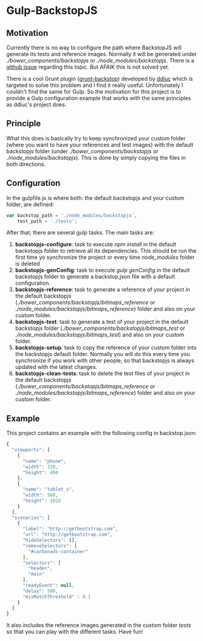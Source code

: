 # Gulp-BackstopJS

## Motivation

Currently there is no way to configure the path where BackstopJS will generate its tests and reference images. Normally it will be generated under *./bower_components/backstopjs* or *./node_modules/backstopjs*. There is a [github issue](https://github.com/garris/BackstopJS/issues/50) regarding this topic. But AFAIK this is not solved yet.

There is a cool Grunt plugin ([grunt-backstop](https://github.com/ddluc/grunt-backstop)) developed by [ddluc](https://github.com/ddluc) which is targeted to solve this problem and I find it really useful. Unfortunately I couldn't find the same for Gulp. So the motivation for this project is to provide a Gulp configuration example that works with the same principles as ddluc's project does.

## Principle

What this does is basically try to keep synchronized your custom folder (where you want to have your references and test images) with the default backstopjs folder (under *./bower_components/backstopjs* or *./node_modules/backstopjs*). This is done by simply copying the files in both directions.

## Configuration

In the gulpfile.js is where both: the default backstopjs and your custom folder, are defined:

```javascript
var backstop_path = './node_modules/backstopjs',
    test_path = './tests';
```

After that; there are several gulp tasks. The main tasks are:

1. **backstopjs-configure**: task to execute *npm install* in the default backstopjs folder to retrieve all its dependencies. This should be run the first time yo synchronize the project or every time *node_modules* folder is deleted
1. **backstopjs-genConfig**: task to execute *gulp genConfig* in the default backstopjs folder to generate a backstop,json file with a default configuration.
1. **backstopjs-reference**: task to generate a reference of your project in the default backstopjs (*./bower_components/backstopjs/bitmaps_reference* or *./node_modules/backstopjs/bitmaps_reference*) folder and also on your custom folder.
1. **backstopjs-test**: task to generate a test of your project in the default backstopjs folder (*./bower_components/backstopjs/bitmaps_test* or *./node_modules/backstopjs/bitmaps_test*) and also on your custom folder.
1. **backstopjs-setup**: task to copy the reference of your custom folder into the backstopjs default folder. Normally you will do this every time you synchronize if you work with other people, so that backstopjs is always updated with the latest changes.
1. **backstopjs-clean-tests**: task to delete the test files of your project in the default backstopjs (*./bower_components/backstopjs/bitmaps_reference* or *./node_modules/backstopjs/bitmaps_reference*) folder and also on your custom folder.

## Example

This project contains an example with the following config in backstop.json:

```javascript
{
  "viewports": [
    {
      "name": "phone",
      "width": 320,
      "height": 480
    },
    {
      "name": "tablet_v",
      "width": 568,
      "height": 1024
    }
  ],
  "scenarios": [
    {
      "label": "http://getbootstrap.com",
      "url": "http://getbootstrap.com",
      "hideSelectors": [],
      "removeSelectors": [
        "#carbonads-container"
      ],
      "selectors": [
        "header",
        "main"
      ],
      "readyEvent": null,
      "delay": 500,
      "misMatchThreshold" : 0.1
    }
  ]
}
```

It also includes the reference images generated in the custom folder *tests* so that you can play with the different tasks. Have fun!
